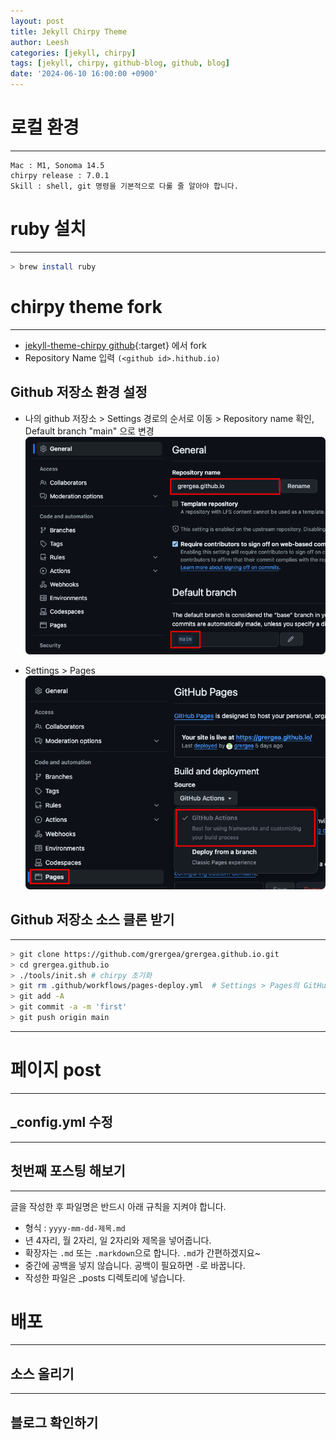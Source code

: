 ```yaml
---
layout: post
title: Jekyll Chirpy Theme
author: Leesh
categories: [jekyll, chirpy] 
tags: [jekyll, chirpy, github-blog, github, blog]
date: '2024-06-10 16:00:00 +0900'
---
```


# 로컬 환경

---
```
Mac : M1, Sonoma 14.5
chirpy release : 7.0.1
Skill : shell, git 명령을 기본적으로 다룰 줄 알아야 합니다. 
```

# ruby 설치

---
```bash
> brew install ruby
```

# chirpy theme fork

---
* [jekyll-theme-chirpy github](https://github.com/cotes2020/jekyll-theme-chirpy){:target} 에서 fork
* Repository Name 입력 `(<github id>.hithub.io)`

## Github 저장소 환경 설정
* 나의 github 저장소 > Settings 경로의 순서로 이동 > Repository name 확인, Default  branch "main" 으로 변경
![](.2024-06-10-Test_images/76decd75.png)

* Settings > Pages
![](.2024-06-10-Test_images/da0b4cc4.png)

## Github 저장소 소스 클론 받기

---
```bash
> git clone https://github.com/grergea/grergea.github.io.git
> cd grergea.github.io
> ./tools/init.sh # chirpy 초기화
> git rm .github/workflows/pages-deploy.yml  # Settings > Pages의 GitHub Actions을 사용하기 위해서 삭제 필요
> git add -A
> git commit -a -m 'first'
> git push origin main
```

---

# 페이지 post

---

## _config.yml 수정

---

## 첫번째 포스팅 해보기

---
글을 작성한 후 파일명은 반드시 아래 규칙을 지켜야 합니다.

* 형식 : `yyyy-mm-dd-제목.md`
* 년 4자리, 월 2자리, 일 2자리와 제목을 넣어줍니다.
* 확장자는 `.md` 또는 `.markdown`으로 합니다. `.md`가 간편하겠지요~
* 중간에 공백을 넣지 않습니다. 공백이 필요하면 `-`로 바꿉니다.
* 작성한 파일은 _posts 디렉토리에 넣습니다.

# 배포

---

## 소스 올리기

---
## 블로그 확인하기
